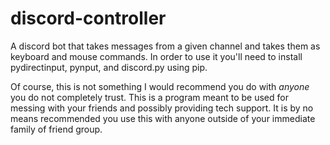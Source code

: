 # discord-controller
A discord bot that takes messages from a given channel and takes them as keyboard and mouse 
commands. In order to use it you'll need to install pydirectinput, pynput, and discord.py
using pip.

Of course, this is not something I would recommend you do with <i>anyone</i> you do not 
completely trust. This is a program meant to be used for messing with your friends and 
possibly providing tech support. It is by no means recommended you use this with anyone 
outside of your immediate family of friend group.
